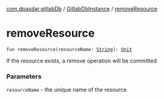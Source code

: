 [com.dpasdar.gitlabDb](../index.md) / [GitlabDbInstance](index.md) / [removeResource](./remove-resource.md)

# removeResource

`fun removeResource(resourceName: `[`String`](https://kotlinlang.org/api/latest/jvm/stdlib/kotlin/-string/index.html)`): `[`Unit`](https://kotlinlang.org/api/latest/jvm/stdlib/kotlin/-unit/index.html)

If the resource exists, a remove operation will be committed

### Parameters

`resourceName` - the unique name of the resource